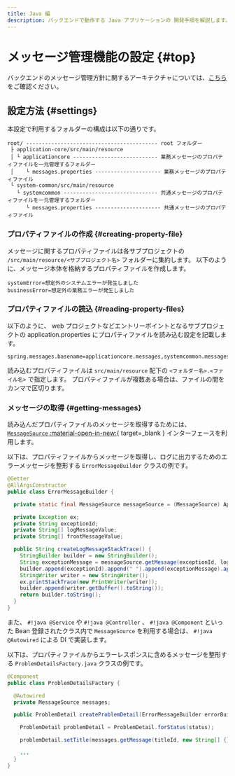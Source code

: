 ```yaml
---
title: Java 編
description: バックエンドで動作する Java アプリケーションの 開発手順を解説します。
---
```


<!-- cspell:ignore applicationcore systemcommon -->

# メッセージ管理機能の設定 {#top}

バックエンドのメッセージ管理方針に関するアーキテクチャについては、[こちら](../../../../app-architecture/overview/java-application-processing-system/message-management-policy.md) をご確認ください。

## 設定方法 {#settings}

本設定で利用するフォルダーの構成は以下の通りです。

```terminal linenums="0"
root/ ------------------------------------------ root フォルダー
 ├ application-core/src/main/resource
 │ └ applicationcore --------------------------- 業務メッセージのプロパティファイルを一元管理するフォルダー
 │    └ messages.properties --------------------- 業務メッセージのプロパティファイル
 └ system-common/src/main/resource
   └ systemcommon ------------------------------ 共通メッセージのプロパティファイルを一元管理するフォルダー
      └ messages.properties --------------------- 共通メッセージのプロパティファイル
```

### プロパティファイルの作成 {#creating-property-file}

メッセージに関するプロパティファイルは各サブプロジェクトの `/src/main/resource/<サブプロジェクト名>` フォルダーに集約します。
以下のように、メッセージ本体を格納するプロパティファイルを作成します。

```properties title="message.properties"
systemError=想定外のシステムエラーが発生しました
businessError=想定外の業務エラーが発生しました
```

### プロパティファイルの読込 {#reading-property-files}

以下のように、 web プロジェクトなどエントリーポイントとなるサブプロジェクトの application.properties にプロパティファイルを読み込む設定を記載します。

``` properties title="application.properties"
spring.messages.basename=applicationcore.messages,systemcommon.messages
```

読み込むプロパティファイルは `src/main/resource` 配下の `<フォルダー名>.<ファイル名>` で指定します。
プロパティファイルが複数ある場合は、ファイルの間をカンマで区切ります。

### メッセージの取得 {#getting-messages}

読み込んだプロパティファイルのメッセージを取得するためには、 [`MessageSource` :material-open-in-new:](https://spring.pleiades.io/spring-framework/docs/current/javadoc-api/org/springframework/context/MessageSource.html){ target=_blank } インターフェースを利用します。

以下は、プロパティファイルからメッセージを取得し、ログに出力するためのエラーメッセージを整形する `ErrorMessageBuilder` クラスの例です。

```java title="ErrorMessageBuilder.java" hl_lines="5 14"
@Getter
@AllArgsConstructor
public class ErrorMessageBuilder {

  private static final MessageSource messageSource = (MessageSource) ApplicationContextWrapper.getBean(MessageSource.class);

  private Exception ex;
  private String exceptionId;
  private String[] logMessageValue;
  private String[] frontMessageValue;

  public String createLogMessageStackTrace() {
    StringBuilder builder = new StringBuilder();
    String exceptionMessage = messageSource.getMessage(exceptionId, logMessageValue, Locale.getDefault());
    builder.append(exceptionId).append(" ").append(exceptionMessage).append(SystemPropertyConstants.LINE_SEPARATOR);
    StringWriter writer = new StringWriter();
    ex.printStackTrace(new PrintWriter(writer));
    builder.append(writer.getBuffer().toString());
    return builder.toString();
  }
}
```

<!-- textlint-disable ja-technical-writing/sentence-length -->
また、 `#!java @Service` や `#!java @Controller` 、 `#!java @Component` といった Bean 登録されたクラス内で `MessageSource` を利用する場合は、 `#!java @Autowired` による DI で実装します。
<!-- textlint-enable ja-technical-writing/sentence-length -->

以下は、プロパティファイルからエラーレスポンスに含めるメッセージを整形する `ProblemDetailsFactory.java` クラスの例です。

```java title="ProblemDetailsFactory.java" hl_lines="4 5 11"
@Component
public class ProblemDetailsFactory {

  @Autowired
  private MessageSource messages;

  public ProblemDetail createProblemDetail(ErrorMessageBuilder errorBuilder, String titleId, HttpStatus status) {

    ProblemDetail problemDetail = ProblemDetail.forStatus(status);

    problemDetail.setTitle(messages.getMessage(titleId, new String[] {}, Locale.getDefault()));

    ...
  }
}
```
